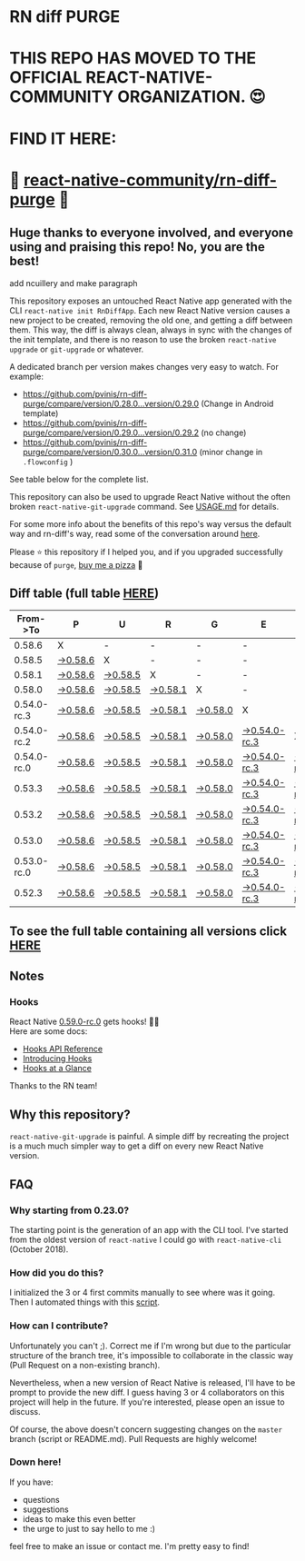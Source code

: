 # RN diff PURGE

# THIS REPO HAS MOVED TO THE OFFICIAL REACT-NATIVE-COMMUNITY ORGANIZATION. 😍
# FIND IT HERE:  
# 💪 [react-native-community/rn-diff-purge](https://github.com/react-native-community/rn-diff-purge) 🎉
## Huge thanks to everyone involved, and everyone using and praising this repo! No, you are the best!


 add ncuillery and make paragraph

This repository exposes an untouched React Native app generated with the CLI
`react-native init RnDiffApp`. Each new React Native version causes a new project to be created, removing the old one, and getting a diff between them. This way, the diff is always clean, always in sync with the changes of the init template, and there is no reason to use the broken `react-native upgrade` or `git-upgrade` or whatever.

A dedicated branch per version makes changes very easy
to watch. For example:

* https://github.com/pvinis/rn-diff-purge/compare/version/0.28.0...version/0.29.0
(Change in Android template)
* https://github.com/pvinis/rn-diff-purge/compare/version/0.29.0...version/0.29.2
(no change)
* https://github.com/pvinis/rn-diff-purge/compare/version/0.30.0...version/0.31.0
(minor change in `.flowconfig` )

See table below for the complete list.

This repository can also be used to upgrade React Native without the often broken `react-native-git-upgrade` command.
See [USAGE.md](https://github.com/pvinis/rn-diff-purge/blob/master/USAGE.md) for details.

For some more info about the benefits of this repo's way versus the default way and rn-diff's way, read some of the conversation around [here](https://github.com/react-native-community/discussions-and-proposals/issues/68#issuecomment-452227478).

Please :star: this repository if I helped you, and if you upgraded successfully because of `purge`, [buy me a pizza](https://www.buymeacoffee.com/DGWwHVZ4s) :pizza:

## Diff table (full table [HERE](https://pvinis.github.io/rn-diff-purge))

| From->To    | P                                                                                               | U                                                                                               | R                                                                                               | G                                                                                               | E                                                                                                         |                                                                                                           | T                                                                                                         | I                                                                                               | M                                                                                               | E                                                                                               | !                                                                                                    | !   |
| ----------- | ----------------------------------------------------------------------------------------------- | ----------------------------------------------------------------------------------------------- | ----------------------------------------------------------------------------------------------- | ----------------------------------------------------------------------------------------------- | --------------------------------------------------------------------------------------------------------- | --------------------------------------------------------------------------------------------------------- | --------------------------------------------------------------------------------------------------------- | ----------------------------------------------------------------------------------------------- | ----------------------------------------------------------------------------------------------- | ----------------------------------------------------------------------------------------------- | ---------------------------------------------------------------------------------------------------- | --- |
| 0.58.6      | X                                                                                               | -                                                                                               | -                                                                                               | -                                                                                               | -                                                                                                         | -                                                                                                         | -                                                                                                         | -                                                                                               | -                                                                                               | -                                                                                               | -                                                                                                    | -   |
| 0.58.5      | [->0.58.6](https://github.com/pvinis/rn-diff-purge/compare/version/0.58.5..version/0.58.6)      | X                                                                                               | -                                                                                               | -                                                                                               | -                                                                                                         | -                                                                                                         | -                                                                                                         | -                                                                                               | -                                                                                               | -                                                                                               | -                                                                                                    | -   |
| 0.58.1      | [->0.58.6](https://github.com/pvinis/rn-diff-purge/compare/version/0.58.1..version/0.58.6)      | [->0.58.5](https://github.com/pvinis/rn-diff-purge/compare/version/0.58.1..version/0.58.5)      | X                                                                                               | -                                                                                               | -                                                                                                         | -                                                                                                         | -                                                                                                         | -                                                                                               | -                                                                                               | -                                                                                               | -                                                                                                    | -   |
| 0.58.0      | [->0.58.6](https://github.com/pvinis/rn-diff-purge/compare/version/0.58.0..version/0.58.6)      | [->0.58.5](https://github.com/pvinis/rn-diff-purge/compare/version/0.58.0..version/0.58.5)      | [->0.58.1](https://github.com/pvinis/rn-diff-purge/compare/version/0.58.0..version/0.58.1)      | X                                                                                               | -                                                                                                         | -                                                                                                         | -                                                                                                         | -                                                                                               | -                                                                                               | -                                                                                               | -                                                                                                    | -   |
| 0.54.0-rc.3 | [->0.58.6](https://github.com/pvinis/rn-diff-purge/compare/version/0.54.0-rc.3..version/0.58.6) | [->0.58.5](https://github.com/pvinis/rn-diff-purge/compare/version/0.54.0-rc.3..version/0.58.5) | [->0.58.1](https://github.com/pvinis/rn-diff-purge/compare/version/0.54.0-rc.3..version/0.58.1) | [->0.58.0](https://github.com/pvinis/rn-diff-purge/compare/version/0.54.0-rc.3..version/0.58.0) | X                                                                                                         | -                                                                                                         | -                                                                                                         | -                                                                                               | -                                                                                               | -                                                                                               | -                                                                                                    | -   |
| 0.54.0-rc.2 | [->0.58.6](https://github.com/pvinis/rn-diff-purge/compare/version/0.54.0-rc.2..version/0.58.6) | [->0.58.5](https://github.com/pvinis/rn-diff-purge/compare/version/0.54.0-rc.2..version/0.58.5) | [->0.58.1](https://github.com/pvinis/rn-diff-purge/compare/version/0.54.0-rc.2..version/0.58.1) | [->0.58.0](https://github.com/pvinis/rn-diff-purge/compare/version/0.54.0-rc.2..version/0.58.0) | [->0.54.0-rc.3](https://github.com/pvinis/rn-diff-purge/compare/version/0.54.0-rc.2..version/0.54.0-rc.3) | X                                                                                                         | -                                                                                                         | -                                                                                               | -                                                                                               | -                                                                                               | -                                                                                                    | -   |
| 0.54.0-rc.0 | [->0.58.6](https://github.com/pvinis/rn-diff-purge/compare/version/0.54.0-rc.0..version/0.58.6) | [->0.58.5](https://github.com/pvinis/rn-diff-purge/compare/version/0.54.0-rc.0..version/0.58.5) | [->0.58.1](https://github.com/pvinis/rn-diff-purge/compare/version/0.54.0-rc.0..version/0.58.1) | [->0.58.0](https://github.com/pvinis/rn-diff-purge/compare/version/0.54.0-rc.0..version/0.58.0) | [->0.54.0-rc.3](https://github.com/pvinis/rn-diff-purge/compare/version/0.54.0-rc.0..version/0.54.0-rc.3) | [->0.54.0-rc.2](https://github.com/pvinis/rn-diff-purge/compare/version/0.54.0-rc.0..version/0.54.0-rc.2) | X                                                                                                         | -                                                                                               | -                                                                                               | -                                                                                               | -                                                                                                    | -   |
| 0.53.3      | [->0.58.6](https://github.com/pvinis/rn-diff-purge/compare/version/0.53.3..version/0.58.6)      | [->0.58.5](https://github.com/pvinis/rn-diff-purge/compare/version/0.53.3..version/0.58.5)      | [->0.58.1](https://github.com/pvinis/rn-diff-purge/compare/version/0.53.3..version/0.58.1)      | [->0.58.0](https://github.com/pvinis/rn-diff-purge/compare/version/0.53.3..version/0.58.0)      | [->0.54.0-rc.3](https://github.com/pvinis/rn-diff-purge/compare/version/0.53.3..version/0.54.0-rc.3)      | [->0.54.0-rc.2](https://github.com/pvinis/rn-diff-purge/compare/version/0.53.3..version/0.54.0-rc.2)      | [->0.54.0-rc.0](https://github.com/pvinis/rn-diff-purge/compare/version/0.53.3..version/0.54.0-rc.0)      | X                                                                                               | -                                                                                               | -                                                                                               | -                                                                                                    | -   |
| 0.53.2      | [->0.58.6](https://github.com/pvinis/rn-diff-purge/compare/version/0.53.2..version/0.58.6)      | [->0.58.5](https://github.com/pvinis/rn-diff-purge/compare/version/0.53.2..version/0.58.5)      | [->0.58.1](https://github.com/pvinis/rn-diff-purge/compare/version/0.53.2..version/0.58.1)      | [->0.58.0](https://github.com/pvinis/rn-diff-purge/compare/version/0.53.2..version/0.58.0)      | [->0.54.0-rc.3](https://github.com/pvinis/rn-diff-purge/compare/version/0.53.2..version/0.54.0-rc.3)      | [->0.54.0-rc.2](https://github.com/pvinis/rn-diff-purge/compare/version/0.53.2..version/0.54.0-rc.2)      | [->0.54.0-rc.0](https://github.com/pvinis/rn-diff-purge/compare/version/0.53.2..version/0.54.0-rc.0)      | [->0.53.3](https://github.com/pvinis/rn-diff-purge/compare/version/0.53.2..version/0.53.3)      | X                                                                                               | -                                                                                               | -                                                                                                    | -   |
| 0.53.0      | [->0.58.6](https://github.com/pvinis/rn-diff-purge/compare/version/0.53.0..version/0.58.6)      | [->0.58.5](https://github.com/pvinis/rn-diff-purge/compare/version/0.53.0..version/0.58.5)      | [->0.58.1](https://github.com/pvinis/rn-diff-purge/compare/version/0.53.0..version/0.58.1)      | [->0.58.0](https://github.com/pvinis/rn-diff-purge/compare/version/0.53.0..version/0.58.0)      | [->0.54.0-rc.3](https://github.com/pvinis/rn-diff-purge/compare/version/0.53.0..version/0.54.0-rc.3)      | [->0.54.0-rc.2](https://github.com/pvinis/rn-diff-purge/compare/version/0.53.0..version/0.54.0-rc.2)      | [->0.54.0-rc.0](https://github.com/pvinis/rn-diff-purge/compare/version/0.53.0..version/0.54.0-rc.0)      | [->0.53.3](https://github.com/pvinis/rn-diff-purge/compare/version/0.53.0..version/0.53.3)      | [->0.53.2](https://github.com/pvinis/rn-diff-purge/compare/version/0.53.0..version/0.53.2)      | X                                                                                               | -                                                                                                    | -   |
| 0.53.0-rc.0 | [->0.58.6](https://github.com/pvinis/rn-diff-purge/compare/version/0.53.0-rc.0..version/0.58.6) | [->0.58.5](https://github.com/pvinis/rn-diff-purge/compare/version/0.53.0-rc.0..version/0.58.5) | [->0.58.1](https://github.com/pvinis/rn-diff-purge/compare/version/0.53.0-rc.0..version/0.58.1) | [->0.58.0](https://github.com/pvinis/rn-diff-purge/compare/version/0.53.0-rc.0..version/0.58.0) | [->0.54.0-rc.3](https://github.com/pvinis/rn-diff-purge/compare/version/0.53.0-rc.0..version/0.54.0-rc.3) | [->0.54.0-rc.2](https://github.com/pvinis/rn-diff-purge/compare/version/0.53.0-rc.0..version/0.54.0-rc.2) | [->0.54.0-rc.0](https://github.com/pvinis/rn-diff-purge/compare/version/0.53.0-rc.0..version/0.54.0-rc.0) | [->0.53.3](https://github.com/pvinis/rn-diff-purge/compare/version/0.53.0-rc.0..version/0.53.3) | [->0.53.2](https://github.com/pvinis/rn-diff-purge/compare/version/0.53.0-rc.0..version/0.53.2) | [->0.53.0](https://github.com/pvinis/rn-diff-purge/compare/version/0.53.0-rc.0..version/0.53.0) | X                                                                                                    | -   |
| 0.52.3      | [->0.58.6](https://github.com/pvinis/rn-diff-purge/compare/version/0.52.3..version/0.58.6)      | [->0.58.5](https://github.com/pvinis/rn-diff-purge/compare/version/0.52.3..version/0.58.5)      | [->0.58.1](https://github.com/pvinis/rn-diff-purge/compare/version/0.52.3..version/0.58.1)      | [->0.58.0](https://github.com/pvinis/rn-diff-purge/compare/version/0.52.3..version/0.58.0)      | [->0.54.0-rc.3](https://github.com/pvinis/rn-diff-purge/compare/version/0.52.3..version/0.54.0-rc.3)      | [->0.54.0-rc.2](https://github.com/pvinis/rn-diff-purge/compare/version/0.52.3..version/0.54.0-rc.2)      | [->0.54.0-rc.0](https://github.com/pvinis/rn-diff-purge/compare/version/0.52.3..version/0.54.0-rc.0)      | [->0.53.3](https://github.com/pvinis/rn-diff-purge/compare/version/0.52.3..version/0.53.3)      | [->0.53.2](https://github.com/pvinis/rn-diff-purge/compare/version/0.52.3..version/0.53.2)      | [->0.53.0](https://github.com/pvinis/rn-diff-purge/compare/version/0.52.3..version/0.53.0)      | [->0.53.0-rc.0](https://github.com/pvinis/rn-diff-purge/compare/version/0.52.3..version/0.53.0-rc.0) | X   |

## To see the full table containing all versions click [HERE](https://pvinis.github.io/rn-diff-purge)

## Notes

### Hooks
React Native [0.59.0-rc.0](https://github.com/pvinis/rn-diff-purge#version-changes) gets hooks! 🎉🥳  
Here are some docs:
- [Hooks API Reference](https://reactjs.org/docs/hooks-reference.html)
- [Introducing Hooks](https://reactjs.org/docs/hooks-intro.html)
- [Hooks at a Glance](https://reactjs.org/docs/hooks-overview.html)

Thanks to the RN team!

## Why this repository?
`react-native-git-upgrade` is painful. A simple diff by recreating the project is a much much simpler way to get a diff on every new React Native version.


## FAQ

### Why starting from 0.23.0?

The starting point is the generation of an app with the CLI tool. I've started from the oldest
version of `react-native` I could go with `react-native-cli` (October 2018).

### How did you do this?

I initialized the 3 or 4 first commits manually to see where was it going. Then I automated
things with this [script](https://github.com/pvinis/rn-diff-purge/blob/master/new-version.sh).

### How can I contribute?

Unfortunately you can't ;). Correct me if I'm wrong but due to the particular structure of the
branch tree, it's impossible to collaborate in the classic way (Pull Request on a non-existing
branch).

Nevertheless, when a new version of React Native is released, I'll have to be prompt to provide
the new diff. I guess having 3 or 4 collaborators on this project will help in the future.
If you're interested, please open an issue to discuss.

Of course, the above doesn't concern suggesting changes on the `master` branch (script or
README.md). Pull Requests are highly welcome!


### Down here!

If you have: 
- questions
- suggestions
- ideas to make this even better
- the urge to just to say hello to me :)

feel free to make an issue or contact me. I'm pretty easy to find!
